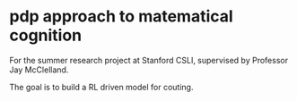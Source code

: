 # pdp approach to matematical cognition
For the summer research project at Stanford CSLI,
 supervised by Professor Jay McClelland.

The goal is to build a RL driven model for couting. 
 
